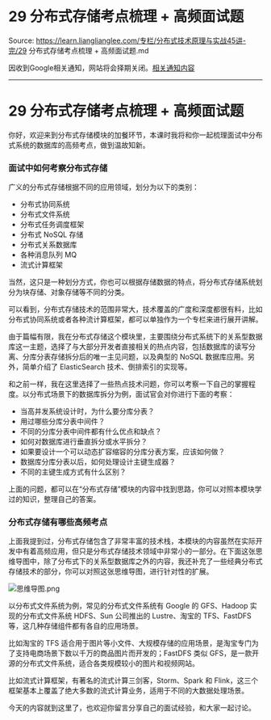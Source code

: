 # 29 分布式存储考点梳理 + 高频面试题 

Source: https://learn.lianglianglee.com/专栏/分布式技术原理与实战45讲-完/29 分布式存储考点梳理 + 高频面试题.md

因收到Google相关通知，网站将会择期关闭。[相关通知内容](https://lumendatabase.org/notices/44265620)

---

# 29 分布式存储考点梳理 + 高频面试题

你好，欢迎来到分布式存储模块的加餐环节，本课时我将和你一起梳理面试中分布式系统的数据库的高频考点，做到温故知新。

### 面试中如何考察分布式存储

广义的分布式存储根据不同的应用领域，划分为以下的类别：

* 分布式协同系统
* 分布式文件系统
* 分布式任务调度框架
* 分布式 NoSQL 存储
* 分布式关系数据库
* 各种消息队列 MQ
* 流式计算框架

当然，这只是一种划分方式，你也可以根据存储数据的特点，将分布式存储系统划分为块存储、对象存储等不同的分类。

可以看到，分布式存储技术的范围非常大，技术覆盖的广度和深度都很有料，比如分布式协同系统或者各种流计算框架，都可以单独作为一个专栏来进行展开讲解。

由于篇幅有限，我在分布式存储这个模块里，主要围绕分布式系统下的关系型数据库这一主题，选择了与大部分开发者直接相关的热点内容，包括数据库的读写分离、分库分表存储拆分后的唯一主见问题，以及典型的 NoSQL 数据库应用。另外，简单介绍了 ElasticSearch 技术、倒排索引的实现等。

和之前一样，我在这里选择了一些热点技术问题，你可以考察一下自己的掌握程度。以分布式场景下的数据库拆分为例，面试官会对你进行下面的考察：

* 当高并发系统设计时，为什么要分库分表？
* 用过哪些分库分表中间件？
* 不同的分库分表中间件都有什么优点和缺点？
* 如何对数据库进行垂直拆分或水平拆分？
* 如果要设计一个可以动态扩容缩容的分库分表方案，应该如何做？
* 数据库分库分表以后，如何处理设计主键生成器？
* 不同的主键生成方式有什么区别？

上面的问题，都可以在“分布式存储”模块的内容中找到思路，你可以对照本模块学过的知识，整理自己的答案。

### 分布式存储有哪些高频考点

上面我提到过，分布式存储包含了非常丰富的技术栈，本模块的内容虽然在实际开发中有着高频应用，但只是分布式存储技术领域中非常小的一部分。在下面这张思维导图中，除了分布式下的关系型数据库之外的内容，我还补充了一些经典分布式存储技术的部分，你可以对照这张思维导图，进行针对性的扩展。

![思维导图.png](assets/Ciqc1F9gjwiAJK0-AADFdnljIls308.png)

以分布式文件系统为例，常见的分布式文件系统有 Google 的 GFS、Hadoop 实现的分布式文件系统 HDFS、Sun 公司推出的 Lustre、淘宝的 TFS、FastDFS 等，这几种存储组件都有各自的应用场景。

比如淘宝的 TFS 适合用于图片等小文件、大规模存储的应用场景，是淘宝专门为了支持电商场景下数以千万的商品图片而开发的；FastDFS 类似 GFS，是一款开源的分布式文件系统，适合各类规模较小的图片和视频网站。

比如流式计算框架，有著名的流式计算三剑客，Storm、Spark 和 Flink，这三个框架基本上覆盖了绝大多数的流式计算业务，适用于不同的大数据处理场景。

今天的内容就到这里了，也欢迎你留言分享自己的面试经验，和大家一起讨论。